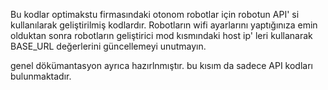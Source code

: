 Bu kodlar optimakstu firmasındaki otonom robotlar için robotun API' si kullanılarak geliştirilmiş kodlardır. 
Robotların wifi ayarlarını yaptığınıza emin olduktan sonra robotların geliştirici mod kısmındaki host ip' leri kullanarak BASE_URL değerlerini güncellemeyi unutmayın.

genel dökümantasyon ayrıca hazırlnmıştır. bu kısım da sadece API kodları bulunmaktadır.
